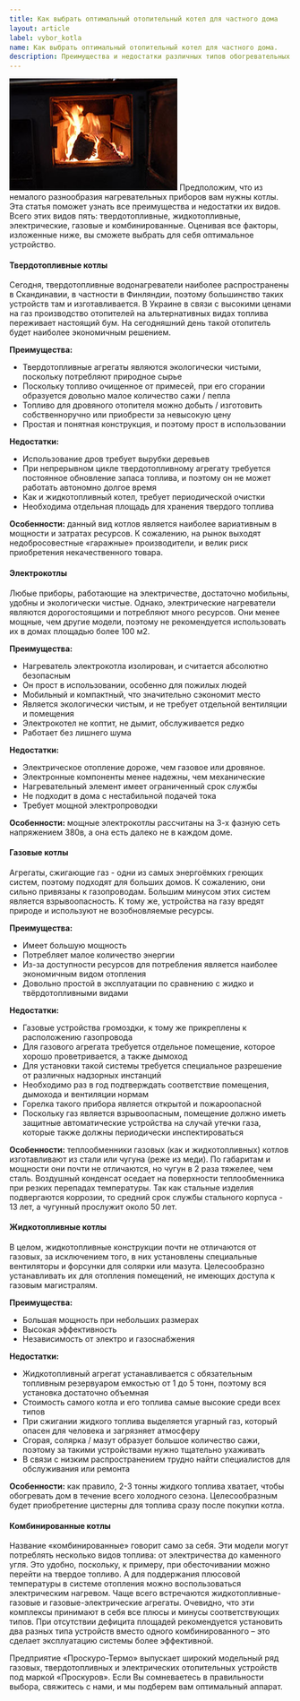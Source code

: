 ```yaml
---
title: Как выбрать оптимальный отопительный котел для частного дома
layout: article
label: vybor_kotla
name: Как выбрать оптимальный отопительный котел для частного дома. 
description: Преимущества и недостатки различных типов обогревательных устройств. Статья поможет Вам выбрать правильный котел для дома
---
```


![Огонь горит в топке котла](/images/Plamya-v-kotle.jpg "Дрова горят в топке котла")
Предположим, что из немалого разнообразия нагревательных приборов вам нужны котлы. Эта статья поможет узнать все преимущества и недостатки их видов. Всего этих видов пять: твердотопливные, жидкотопливные, электрические, газовые и комбинированные. Оценивая все факторы, изложенные ниже, вы сможете выбрать для себя оптимальное устройство.

#### Твердотопливные котлы

Сегодня, твердотопливные водонагреватели наиболее распространены в Скандинавии, в частности в Финляндии, поэтому большинство таких устройств там и изготавливается. В Украине в связи с высокими ценами на газ производство отопителей на альтернативных видах топлива переживает настоящий бум. На сегодняшний день такой отопитель будет наиболее экономичным решением.

**Преимущества:**
- Твердотопливные агрегаты являются экологически чистыми, поскольку потребляют природное сырье
- Поскольку топливо очищенное от примесей, при его сгорании образуется довольно малое количество сажи / пепла
- Топливо для дровяного отопителя можно добыть / изготовить собственноручно или приобрести за невысокую цену
- Простая и понятная конструкция, и поэтому прост в использовании

**Недостатки:**

- Использование дров требует вырубки деревьев
- При непрерывном цикле твердотопливному агрегату требуется постоянное обновление запаса топлива, и поэтому он не может работать автономно долгое время
- Как и жидкотопливный котел, требует периодической очистки
- Необходима отдельная площадь для хранения твердого топлива

**Особенности:** данный вид котлов является наиболее вариативным в мощности и затратах ресурсов. К сожалению, на рынок выходят недобросовестные «гаражные» производители, и велик риск приобретения некачественного товара. 

#### Электрокотлы

Любые приборы, работающие на электричестве, достаточно мобильны, удобны и экологически чистые. Однако, электрические нагреватели являются дорогостоящими и потребляют много ресурсов. Они менее мощные, чем другие модели, поэтому не рекомендуется использовать их в домах площадью более 100 м2.

**Преимущества:**
- Нагреватель электрокотла изолирован, и считается абсолютно безопасным
- Он прост в использовании, особенно для пожилых людей
- Мобильный и компактный, что значительно сэкономит место
- Является экологически чистым, и не требует отдельной вентиляции и помещения
- Электрокотел не коптит, не дымит, обслуживается редко
- Работает без лишнего шума

**Недостатки:**
- Электрическое отопление дороже, чем газовое или дровяное.
- Электронные компоненты менее надежны, чем механические
- Нагревательный элемент имеет ограниченный срок службы
- Не подходит в дома с нестабильной подачей тока
- Требует мощной электропроводки 

**Особенности:** мощные электрокотлы рассчитаны на 3-х фазную сеть напряжением 380в, а она есть далеко не в каждом доме.

#### Газовые котлы

Агрегаты, сжигающие газ - одни из самых энергоёмких греющих систем, поэтому подходят для больших домов. К сожалению, они сильно привязаны к газопроводам. Большим минусом этих систем является взрывоопасность. К тому же, устройства на газу вредят природе и используют не возобновляемые ресурсы.

**Преимущества:**
- Имеет большую мощность
- Потребляет малое количество энергии
- Из-за доступности ресурсов для потребления является наиболее экономичным видом отопления
- Довольно простой в эксплуатации по сравнению с жидко и твёрдотопливными видами

**Недостатки:**
- Газовые устройства громоздки, к тому же прикреплены к расположению газопровода
- Для газового агрегата требуется отдельное помещение, которое хорошо проветривается, а также дымоход
- Для установки такой системы требуется специальное разрешение от различных надзорных инстанций
- Необходимо раз в год подтверждать соответствие помещения, дымохода и вентиляции нормам
- Горелка такого прибора является открытой и пожароопасной
- Поскольку газ является взрывоопасным, помещение должно иметь защитные автоматические устройства на случай утечки газа, которые также должны периодически инспектироваться

**Особенности:** теплообменники газовых (как и жидкотопливных) котлов изготавливают из стали или чугуна (реже из меди). По габаритам и мощности они почти не отличаются, но чугун в 2 раза тяжелее, чем сталь. Воздушный конденсат оседает на поверхности теплообменника при резких перепадах температуры. Так как стальные изделия подвергаются коррозии, то средний срок службы стального корпуса - 13 лет, а чугунный прослужит около 50 лет.

#### Жидкотопливные котлы

В целом, жидкотопливные конструкции почти не отличаются от газовых, за исключением того, в них установлены специальные вентиляторы и форсунки для солярки или мазута. Целесообразно устанавливать их для отопления помещений, не имеющих доступа к газовым магистралям. 

**Преимущества:**

- Большая мощность при небольших размерах
- Высокая эффективность
- Независимость от электро и газоснабжения

**Недостатки:**

- Жидкотопливный агрегат устанавливается с обязательным топливным резервуаром емкостью от 1 до 5 тонн, поэтому вся установка достаточно объемная
- Стоимость самого котла и его топлива самые высокие среди всех типов
- При сжигании жидкого топлива выделяется угарный газ, который опасен для человека и загрязняет атмосферу
- Сгорая, солярка / мазут образует большое количество сажи, поэтому за такими устройствами нужно тщательно ухаживать
- В связи с низким распространением трудно найти специалистов для обслуживания или ремонта

**Особенности:** как правило, 2-3 тонны жидкого топлива хватает, чтобы обогревать дом в течение всего холодного сезона. Целесообразным будет приобретение цистерны для топлива сразу после покупки котла.

#### Комбинированные котлы

Название «комбинированные» говорит само за себя. Эти модели могут потреблять несколько видов топлива: от электричества до каменного угля. Это удобно, поскольку, к примеру, при обесточивании можно перейти на твердое топливо.  А для поддержания плюсовой температуры в системе отопления можно воспользоваться электрическим нагревом. Чаще всего встречаются жидкотопливные-газовые и газовые-электрические агрегаты. Очевидно, что эти комплексы принимают в себя все плюсы и минусы соответствующих типов. При отсутствии дефицита площадей рекомендуется установить два разных типа устройств вместо одного комбинированного – это сделает эксплуатацию системы более эффективной.

Предприятие «Проскуро-Термо» выпускает широкий модельный ряд газовых, твердотопливных и электрических отопительных устройств под маркой «Проскуров». Если Вы сомневаетесь в правильности выбора, свяжитесь с нами, и мы подберем вам оптимальный аппарат. 
